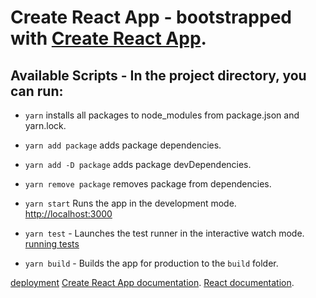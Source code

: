 # Create React App - bootstrapped with [Create React App](https://github.com/facebook/create-react-app).

## Available Scripts - In the project directory, you can run:

- `yarn` installs all packages to node_modules from package.json and yarn.lock.
- `yarn add package` adds package dependencies.
- `yarn add -D package` adds package devDependencies.
- `yarn remove package` removes package from dependencies.

- `yarn start` Runs the app in the development mode. [http://localhost:3000](http://localhost:3000)
- `yarn test` - Launches the test runner in the interactive watch mode.
  [running tests](https://facebook.github.io/create-react-app/docs/running-tests)
- `yarn build` - Builds the app for production to the `build` folder.

[deployment](https://facebook.github.io/create-react-app/docs/deployment)
[Create React App documentation](https://facebook.github.io/create-react-app/docs/getting-started).
[React documentation](https://reactjs.org/).
